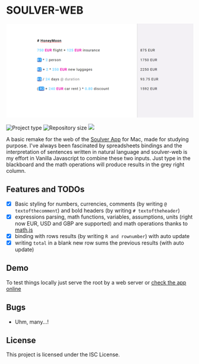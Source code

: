 # SOULVER-WEB

![IMG](soulver-web.PNG)

![](https://img.shields.io/badge/type-JS_Library-brightgreen.svg "Project type")
![](https://img.shields.io/github/repo-size/LorenzoCorbella74/soulver-web "Repository size")
![](https://img.shields.io/github/package-json/v/LorenzoCorbella74/soulver-web)

A basic remake for the web of the [Soulver App](https://www.acqualia.com/soulver/) for Mac, made for studying purpose. I've always been fascinated by spreadsheets bindings and the interpretation of sentences written in natural language and soulver-web is my effort in Vanilla Javascript to combine these two inputs. Just type in the blackboard and the math operations will produce results in the grey right column.

## Features and TODOs
- [x] Basic styling for numbers, currencies, comments (by writing `@ textofthecomment`) and bold headers (by writing `# textoftheheader`)
- [x] expressions parsing, math functions, variables, assumptions, units (right now EUR, USD and GBP are supported) and math operations thanks to [math.js](https://mathjs.org/)
- [x] binding with rows results (by writing `R and rownumber`) with auto update
- [x] writing `total` in a blank new row sums the previous results (with auto update)

## Demo
To test things locally just serve the root by a web server or [check the app online](https://festive-lalande-0b44f6.netlify.com/)

## Bugs
- Uhm, many...!

## License
This project is licensed under the ISC License.